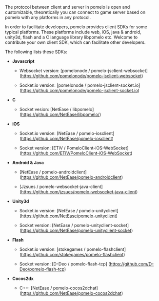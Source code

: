 The protocol between client and server in pomelo is open and customizable, theoretically you can connect to game server based on pomelo with any platforms in any protocol. 

In order to facilitate developers, pomelo provides client SDKs for some typical platforms. These platforms include web, iOS, java & android, unity3d, flash and a C language library libpomelo etc. Welcome to contribute your own client SDK, which can facilitate other developers.

The following lists these SDKs:

* **Javascript**

    * Websocket version: [pomelonode / pomelo-jsclient-websocket] (https://github.com/pomelonode/pomelo-jsclient-websocket)

    * Socket.io version: [pomelonode / pomelo-jsclient-socket.io] (https://github.com/pomelonode/pomelo-jsclient-socket.io)

* **C**

    * Socket vesion: [NetEase / libpomelo] (https://github.com/NetEase/libpomelo/)

* **iOS**

    * Socket.io version: [NetEase / pomelo-iosclient] (https://github.com/NetEase/pomelo-iosclient)

    * Socket version: [ETiV / PomeloClient-iOS-WebSocket] (https://github.com/ETiV/PomeloClient-iOS-WebSocket)

* **Android & Java**

    * [NetEase / pomelo-androidclient] (https://github.com/NetEase/pomelo-androidclient)

    * [Jzsues / pomelo-websocket-java-client] (https://github.com/jzsues/pomelo-websocket-java-client)

* **Unity3d**

    * Socket.io version: [NetEase / pomelo-unityclient] (https://github.com/NetEase/pomelo-unityclient)

    * Socket version: [NetEase / pomelo-unityclient-socket] (https://github.com/NetEase/pomelo-unityclient-socket)

* **Flash**

    * Socket.io version: [stokegames / pomelo-flashclient] (https://github.com/stokegames/pomelo-flashclient)

    * Socket version: [D-Deo / pomelo-flash-tcp] (https://github.com/D-Deo/pomelo-flash-tcp)

* **Cocos2dx**

    * C++: [NetEase / pomelo-cocos2dchat] (https://github.com/NetEase/pomelo-cocos2dchat)
